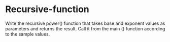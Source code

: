 # Recursive-function
Write the recursive power() function that takes base and exponent values as parameters and returns the result. Call it from the main () function according to the sample values. 

